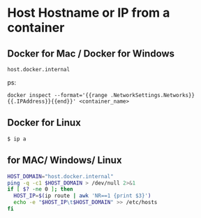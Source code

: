 # Host Hostname or IP from a container

## Docker for Mac / Docker for Windows

```
host.docker.internal
```

ps:

```
docker inspect --format='{{range .NetworkSettings.Networks}}{{.IPAddress}}{{end}}' <container_name>
```

## Docker for Linux

```
$ ip a
```

## for MAC/ Windows/ Linux

```sh
HOST_DOMAIN="host.docker.internal"
ping -q -c1 $HOST_DOMAIN > /dev/null 2>&1
if [ $? -ne 0 ]; then
  HOST_IP=$(ip route | awk 'NR==1 {print $3}')
  echo -e "$HOST_IP\t$HOST_DOMAIN" >> /etc/hosts
fi
```
